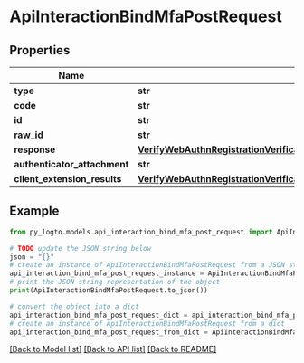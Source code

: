 # ApiInteractionBindMfaPostRequest


## Properties

Name | Type | Description | Notes
------------ | ------------- | ------------- | -------------
**type** | **str** |  | 
**code** | **str** |  | 
**id** | **str** |  | 
**raw_id** | **str** |  | 
**response** | [**VerifyWebAuthnRegistrationVerificationRequestPayloadResponse**](VerifyWebAuthnRegistrationVerificationRequestPayloadResponse.md) |  | 
**authenticator_attachment** | **str** |  | [optional] 
**client_extension_results** | [**VerifyWebAuthnRegistrationVerificationRequestPayloadClientExtensionResults**](VerifyWebAuthnRegistrationVerificationRequestPayloadClientExtensionResults.md) |  | 

## Example

```python
from py_logto.models.api_interaction_bind_mfa_post_request import ApiInteractionBindMfaPostRequest

# TODO update the JSON string below
json = "{}"
# create an instance of ApiInteractionBindMfaPostRequest from a JSON string
api_interaction_bind_mfa_post_request_instance = ApiInteractionBindMfaPostRequest.from_json(json)
# print the JSON string representation of the object
print(ApiInteractionBindMfaPostRequest.to_json())

# convert the object into a dict
api_interaction_bind_mfa_post_request_dict = api_interaction_bind_mfa_post_request_instance.to_dict()
# create an instance of ApiInteractionBindMfaPostRequest from a dict
api_interaction_bind_mfa_post_request_from_dict = ApiInteractionBindMfaPostRequest.from_dict(api_interaction_bind_mfa_post_request_dict)
```
[[Back to Model list]](../README.md#documentation-for-models) [[Back to API list]](../README.md#documentation-for-api-endpoints) [[Back to README]](../README.md)


